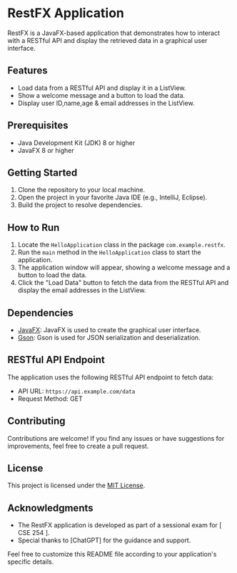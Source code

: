 # RestFX Application

RestFX is a JavaFX-based application that demonstrates how to interact with a RESTful API and display the retrieved data in a graphical user interface.

## Features

- Load data from a RESTful API and display it in a ListView.
- Show a welcome message and a button to load the data.
- Display user ID,name,age & email addresses in the ListView.

## Prerequisites

- Java Development Kit (JDK) 8 or higher
- JavaFX 8 or higher

## Getting Started

1. Clone the repository to your local machine.
2. Open the project in your favorite Java IDE (e.g., IntelliJ, Eclipse).
3. Build the project to resolve dependencies.

## How to Run

1. Locate the `HelloApplication` class in the package `com.example.restfx`.
2. Run the `main` method in the `HelloApplication` class to start the application.
3. The application window will appear, showing a welcome message and a button to load the data.
4. Click the "Load Data" button to fetch the data from the RESTful API and display the email addresses in the ListView.

## Dependencies

- [JavaFX](https://openjfx.io/): JavaFX is used to create the graphical user interface.
- [Gson](https://github.com/google/gson): Gson is used for JSON serialization and deserialization.

## RESTful API Endpoint

The application uses the following RESTful API endpoint to fetch data:

- API URL: `https://api.example.com/data`
- Request Method: GET

## Contributing

Contributions are welcome! If you find any issues or have suggestions for improvements, feel free to create a pull request.

## License

This project is licensed under the [MIT License](LICENSE).

## Acknowledgments

- The RestFX application is developed as part of a sessional exam for [ CSE 254 ].
- Special thanks to [ChatGPT] for the guidance and support.

Feel free to customize this README file according to your application's specific details.
